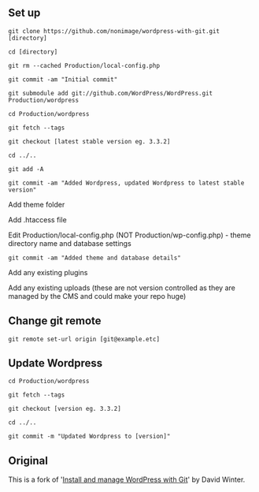## Set up

	git clone https://github.com/nonimage/wordpress-with-git.git [directory]

	cd [directory]

	git rm --cached Production/local-config.php

	git commit -am "Initial commit"

	git submodule add git://github.com/WordPress/WordPress.git Production/wordpress

	cd Production/wordpress

	git fetch --tags

	git checkout [latest stable version eg. 3.3.2]

	cd ../..

	git add -A

	git commit -am "Added Wordpress, updated Wordpress to latest stable version"

Add theme folder

Add .htaccess file

Edit Production/local-config.php (NOT Production/wp-config.php) - theme directory name and database settings

	git commit -am "Added theme and database details"

Add any existing plugins

Add any existing uploads (these are not version controlled as they are managed by the CMS and could make your repo huge)



## Change git remote

	git remote set-url origin [git@example.etc]



## Update Wordpress

	cd Production/wordpress

	git fetch --tags

	git checkout [version eg. 3.3.2]

	cd ../..

	git commit -m "Updated Wordpress to [version]"



## Original

This is a fork of '[Install and manage WordPress with Git](http://davidwinter.me/articles/2012/04/09/install-and-manage-wordpress-with-git/)' by David Winter.